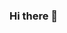 ### Hi there 👋

<!--
**aleynatoker/aleynatoker** is a ✨ _special_ ✨ repository because its `README.md` (this file) appears on your GitHub profile.

Here are some ideas to get you started:

- 🌱 I’m currently learning programming and coding at Bilkent University. 
- 📫 How to reach me: toker.aleyna@gmail.com
-->
